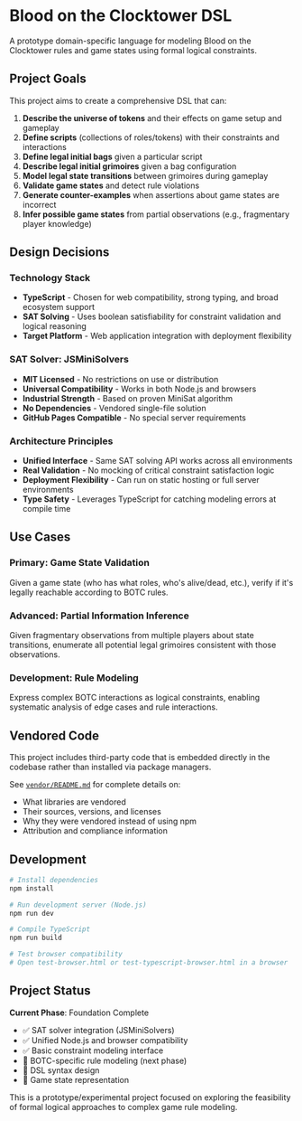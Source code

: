 # Blood on the Clocktower DSL

A prototype domain-specific language for modeling Blood on the Clocktower rules and game states using formal logical constraints.

## Project Goals

This project aims to create a comprehensive DSL that can:

1. **Describe the universe of tokens** and their effects on game setup and gameplay
2. **Define scripts** (collections of roles/tokens) with their constraints and interactions
3. **Define legal initial bags** given a particular script
4. **Describe legal initial grimoires** given a bag configuration
5. **Model legal state transitions** between grimoires during gameplay
6. **Validate game states** and detect rule violations
7. **Generate counter-examples** when assertions about game states are incorrect
8. **Infer possible game states** from partial observations (e.g., fragmentary player knowledge)

## Design Decisions

### Technology Stack
- **TypeScript** - Chosen for web compatibility, strong typing, and broad ecosystem support
- **SAT Solving** - Uses boolean satisfiability for constraint validation and logical reasoning
- **Target Platform** - Web application integration with deployment flexibility

### SAT Solver: JSMiniSolvers
- **MIT Licensed** - No restrictions on use or distribution
- **Universal Compatibility** - Works in both Node.js and browsers
- **Industrial Strength** - Based on proven MiniSat algorithm
- **No Dependencies** - Vendored single-file solution
- **GitHub Pages Compatible** - No special server requirements

### Architecture Principles
- **Unified Interface** - Same SAT solving API works across all environments
- **Real Validation** - No mocking of critical constraint satisfaction logic
- **Deployment Flexibility** - Can run on static hosting or full server environments
- **Type Safety** - Leverages TypeScript for catching modeling errors at compile time

## Use Cases

### Primary: Game State Validation
Given a game state (who has what roles, who's alive/dead, etc.), verify if it's legally reachable according to BOTC rules.

### Advanced: Partial Information Inference
Given fragmentary observations from multiple players about state transitions, enumerate all potential legal grimoires consistent with those observations.

### Development: Rule Modeling
Express complex BOTC interactions as logical constraints, enabling systematic analysis of edge cases and rule interactions.

## Vendored Code

This project includes third-party code that is embedded directly in the codebase rather than installed via package managers.

See [`vendor/README.md`](vendor/README.md) for complete details on:
- What libraries are vendored
- Their sources, versions, and licenses
- Why they were vendored instead of using npm
- Attribution and compliance information

## Development

```bash
# Install dependencies
npm install

# Run development server (Node.js)
npm run dev

# Compile TypeScript
npm run build

# Test browser compatibility
# Open test-browser.html or test-typescript-browser.html in a browser
```

## Project Status

**Current Phase**: Foundation Complete
- ✅ SAT solver integration (JSMiniSolvers)
- ✅ Unified Node.js and browser compatibility
- ✅ Basic constraint modeling interface
- 🚧 BOTC-specific rule modeling (next phase)
- 🚧 DSL syntax design
- 🚧 Game state representation

This is a prototype/experimental project focused on exploring the feasibility of formal logical approaches to complex game rule modeling.
